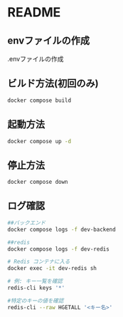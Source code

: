 
# README

## envファイルの作成
.envファイルの作成

## ビルド方法(初回のみ)
```bash
docker compose build
```

## 起動方法
```bash
docker compose up -d
```

## 停止方法
```bash
docker compose down
```

## ログ確認
```bash
##バックエンド
docker compose logs -f dev-backend 

##redis
docker compose logs -f dev-redis

# Redis コンテナに入る
docker exec -it dev-redis sh

# 例: キー一覧を確認
redis-cli keys '*'

#特定のキーの値を確認
redis-cli --raw HGETALL '<キー名>'

```

